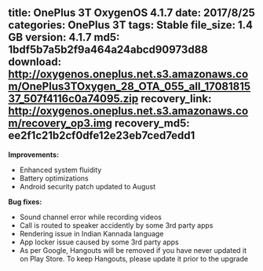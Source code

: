 title: OnePlus 3T OxygenOS 4.1.7
date: 2017/8/25
categories: OnePlus 3T
tags: Stable
file_size: 1.4 GB
version: 4.1.7
md5: 1bdf5b7a5b2f9a464a24abcd90973d88
download: http://oxygenos.oneplus.net.s3.amazonaws.com/OnePlus3TOxygen_28_OTA_055_all_1708181537_507f4116c0a74095.zip
recovery_link: http://oxygenos.oneplus.net.s3.amazonaws.com/recovery_op3.img
recovery_md5: ee2f1c21b2cf0dfe12e23eb7ced7edd1
---

**Improvements:**
* Enhanced system fluidity
* Battery optimizations
* Android security patch updated to August

**Bug fixes:**
* Sound channel error while recording videos
* Call is routed to speaker accidently by some 3rd party apps
* Rendering issue in Indian Kannada language
* App locker issue caused by some 3rd party apps
* As per Google, Hangouts will be removed if you have never updated it on Play Store. To keep Hangouts, please update it prior to the upgrade

